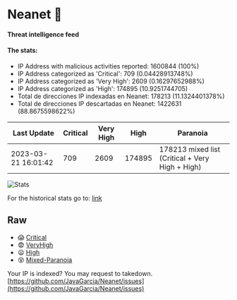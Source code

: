 # Neanet :hocho:
#### Threat intelligence feed
#### The stats:

- IP Address with malicious activities reported: 1600844 (100%)
- IP Address categorized as 'Critical':  709 (0.04428913748%)
- IP Address categorized as 'Very High':  2609 (0.16297652988%)
- IP Address categorized as 'High':  174895 (10.9251744705)
- Total de direcciones IP indexadas en Neanet:  178213 (11.1324401378%)
- Total de direcciones IP descartadas en Neanet:  1422631 (88.8675598622%)

| Last Update | Critical | Very High | High | Paranoia |
| --- | --- | --- | --- | --- |
| 2023-03-21 16:01:42 | 709 | 2609 | 174895 | 178213 mixed list (Critical + Very High + High)|

![Stats](https://docs.google.com/spreadsheets/d/e/2PACX-1vSnaNMIXVabIpDJjufMlzH7poXnshF3mgd8Is1g9ytUEzVsP5my4Trn8f-xkoLLQ38xpL3HtmUexLo6/pubchart?oid=501124687&format=image)

For the historical stats go to: [link](/stats.csv)
## Raw
- :scream: [Critical](https://raw.githubusercontent.com/JavaGarcia/Neanet/master/blacklists/neanet_critical.txt)
- :fearful: [VeryHigh](https://raw.githubusercontent.com/JavaGarcia/Neanet/master/blacklists/neanet_veryHigh.txtt)
- :frowning: [High](https://raw.githubusercontent.com/JavaGarcia/Neanet/master/blacklists/neanet_high.txt)
- :dizzy_face: [Mixed-Paranoia](https://raw.githubusercontent.com/JavaGarcia/Neanet/master/blacklists/neanet_all.txt)


Your IP is indexed? You may request to takedown. [https://github.com/JavaGarcia/Neanet/issues](https://github.com/JavaGarcia/Neanet/issues)






































































































































































































































































































































































































































































































































































































































































































































































































































































































































































































































































































































































































































































































































































































































































































































































































































































































































































































































































































































































































































































































































































































































































































































































































































































































































































































































































































































































































































































































































































































































































































































































































































































































































































































































































































































































































































































































































































































































































































































































































































































































































































































































































































































































































































































































































































































































































































































































































































































































































































































































































































































































































































































































































































































































































































































































































































































































































































































































































































































































































































































































































































































































































































































































































































































































































































































































































































































































































































































































































































































































































































































































































































































































































































































































































































































































































































































































































































































































































































































































































































































































































































































































































































































































































































































































































































































































































































































































































































































































































































































































































































































































































































































































































































































































































































































































































































































































































































































































































































































































































































































































































































































































